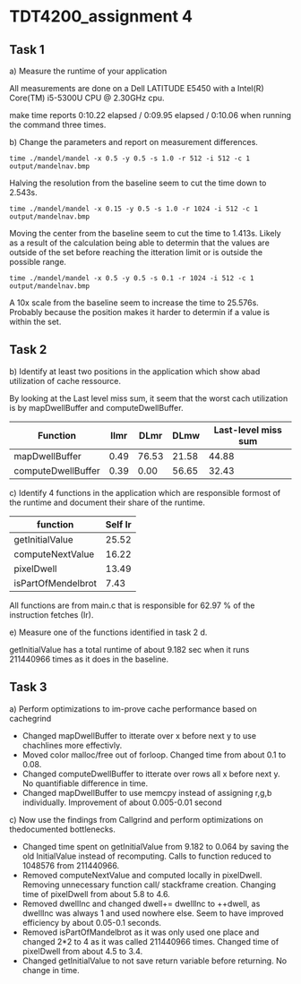 # TDT4200_assignment 4

## Task 1

a) Measure the runtime of your application

All measurements are done on a Dell LATITUDE E5450 with a Intel(R) Core(TM) i5-5300U CPU @ 2.30GHz cpu.

make time reports 0:10.22 elapsed / 0:09.95 elapsed / 0:10.06 when running the command three times.

b) Change the parameters and report on measurement differences.

```
time ./mandel/mandel -x 0.5 -y 0.5 -s 1.0 -r 512 -i 512 -c 1 output/mandelnav.bmp
```
Halving the resolution from the baseline seem to cut the time down to 2.543s.

```
time ./mandel/mandel -x 0.15 -y 0.5 -s 1.0 -r 1024 -i 512 -c 1 output/mandelnav.bmp
```
Moving the center from the baseline seem to cut the time to 1.413s. Likely as a result of the calculation being able to determin that the values are outside of the set before reaching the itteration limit or is outside the possible range.

```
time ./mandel/mandel -x 0.5 -y 0.5 -s 0.1 -r 1024 -i 512 -c 1 output/mandelnav.bmp
```
A 10x scale from the baseline seem to increase the time to 25.576s. Probably because the position makes it harder to determin if a value is within the set.

## Task 2 

b) Identify at least two positions in the application which show abad utilization of cache ressource.

By looking at the Last level miss sum, it seem that the worst cach utilization is by mapDwellBuffer and computeDwellBuffer.

|Function 			| Ilmr 	| DLmr  | DLmw  | Last-level miss sum 	|
|-------------------|-------|-------|-------|-----------------------|
|mapDwellBuffer		| 0.49	| 76.53	| 21.58	|	     44.88			|
|computeDwellBuffer	| 0.39	| 0.00	| 56.65	|	     32.43			|

c) Identify 4 functions in the application which are responsible formost of the runtime and document their share of the runtime.

|	function 		|	Self Ir |
|-------------------|-----------|
| getInitialValue	| 25.52		|
| computeNextValue	| 16.22		|
| pixelDwell		| 13.49		|
| isPartOfMendelbrot| 7.43		|

All functions are from main.c that is responsible for 62.97 % of the instruction fetches (Ir). 

e) Measure one of the functions identified in task 2 d.

getInitialValue has a total runtime of about 9.182 sec when it runs 211440966 times as it does in the baseline.

## Task 3 

a) Perform optimizations to im-prove cache performance based on cachegrind

- Changed mapDwellBuffer to itterate over x before next y to use chachlines more effectivly.
- Moved color malloc/free out of forloop. Changed time from about 0.1 to 0.08.
- Changed computeDwellBuffer to itterate over rows all x before next y. No quantifiable difference in time.
- Changed mapDwellBuffer to use memcpy instead of assigning r,g,b individually. Improvement of about 0.005-0.01 second


c)  Now  use  the  findings  from  Callgrind  and  perform  optimizations  on  thedocumented bottlenecks.

- Changed time spent on getInitialValue from 9.182 to 0.064 by saving the old InitialValue instead of recomputing. Calls to function reduced to 1048576 from 211440966.
- Removed computeNextValue and computed locally in pixelDwell. Removing unnecessary function call/ stackframe creation. Changing time of pixelDwell from about 5.8 to 4.6.
- Removed dwellInc and changed dwell+= dwellInc to ++dwell, as dwellInc was always 1 and used nowhere else. Seem to have improved efficiency by about 0.05-0.1 seconds. 
- Removed isPartOfMandelbrot as it was only used one place and changed 2*2 to 4 as it was called 211440966 times. Changed time of pixelDwell from about 4.5 to 3.4.
- Changed getInitialValue to not save return variable before returning. No change in time.